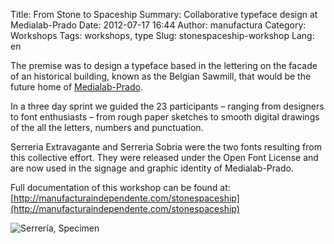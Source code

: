 Title: From Stone to Spaceship
Summary: Collaborative typeface design at Medialab-Prado
Date: 2012-07-17 16:44
Author: manufactura
Category: Workshops
Tags: workshops, type
Slug: stonespaceship-workshop
Lang: en

The premise was to design a typeface based in the lettering on the facade of an historical building, known as the Belgian Sawmill, that would be the future home of [Medialab-Prado](http://medialab-prado.es/).

In a three day sprint we guided the 23 participants – ranging from designers to font enthusiasts – from rough paper sketches to smooth digital drawings of the all the letters, numbers and punctuation.

Serreria Extravagante and Serreria Sobria were the two fonts resulting from this collective effort. They were released under the Open Font License and are now used in the signage and graphic identity of Medialab-Prado.

Full documentation of this workshop can be found at:  
[http://manufacturaindependente.com/stonespaceship](http://manufacturaindependente.com/stonespaceship)

![Serrería, Specimen]({filename}/media/workshop_serreria-specimen.png)

